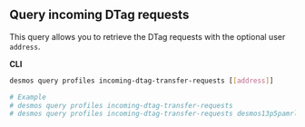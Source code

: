 ## Query incoming DTag requests
This query allows you to retrieve the DTag requests with the optional user `address`.

**CLI**
```bash
desmos query profiles incoming-dtag-transfer-requests [[address]]

# Example
# desmos query profiles incoming-dtag-transfer-requests
# desmos query profiles incoming-dtag-transfer-requests desmos13p5pamrljhza3fp4es5m3llgmnde5fzcpq6nud
```